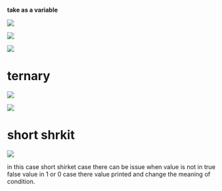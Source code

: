 **take as a variable**

![](https://i.imgur.com/TvVsY4B.png)

![](https://i.imgur.com/O1iJTeU.png)

![](https://i.imgur.com/2mZIhi5.png)



# ternary

![](https://i.imgur.com/dGPmgS2.png)


![](https://i.imgur.com/rBgbptT.png)

# short shrkit

![](https://i.imgur.com/Ai3Y2Xl.png)


in this case short shirket case there can be issue when value is not in true false value in 1 or 0  case there value printed and change the meaning of condition. 


